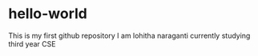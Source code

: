 # hello-world
This is my first github repository
I am lohitha naraganti currently studying third year CSE
